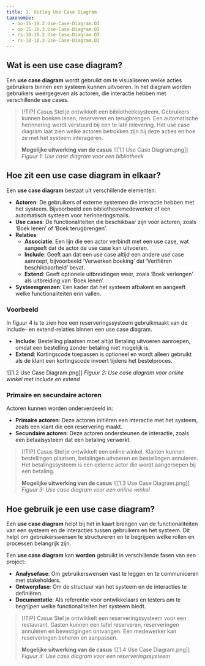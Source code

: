 ```yaml
---
title: 1. Uitleg Use Case Diagram
taxonomie:
  - oo-15-10.2.Use-Case-Diagram.OI
  - oo-15-10.3.Use-Case-Diagram.OI
  - rs-10-10.2.Use-Case-Diagram.OI
  - rs-10-10.3.Use-Case-Diagram.OI
---
```


## Wat is een use case diagram?
Een **use case diagram** wordt gebruikt om te visualiseren welke acties gebruikers binnen een systeem kunnen uitvoeren. In het diagram worden gebruikers weergegeven als actoren, die interactie hebben met verschillende use cases.

> [!TIP] Casus
> Stel je ontwikkelt een bibliotheeksysteem. Gebruikers kunnen boeken lenen, reserveren en terugbrengen. Een automatische herinnering wordt verstuurd bij een te late inlevering. Het use case diagram laat zien welke actoren betrokken zijn bij deze acties en hoe ze met het systeem interageren.
> 
> **Mogelijke uitwerking van de casus**
> ![[1.1 Use Case Diagram.png]]
> *Figuur 1: Use case diagram voor een bibliotheek*

## Hoe zit een use case diagram in elkaar?
Een **use case diagram** bestaat uit verschillende elementen:
* **Actoren**: De gebruikers of externe systemen die interactie hebben met het systeem. Bijvoorbeeld een bibliotheekmedewerker of een automatisch systeem voor herinneringsmails.
* **Use cases**: De functionaliteiten die beschikbaar zijn voor actoren, zoals ‘Boek lenen’ of ‘Boek terugbrengen’.
* **Relaties**:
	* **Associatie**: Een lijn die een actor verbindt met een use case, wat aangeeft dat de actor de use case kan uitvoeren.
	* **Include**: Geeft aan dat een use case altijd een andere use case aanroept, bijvoorbeeld ‘Verwerken boeking’ dat ‘Verifiëren beschikbaarheid’ bevat.
	* **Extend**: Geeft optionele uitbreidingen weer, zoals ‘Boek verlengen’ als uitbreiding van ‘Boek lenen’.
* **Systeemgrenzen**: Een kader dat het systeem afbakent en aangeeft welke functionaliteiten erin vallen.

### Voorbeeld
In figuur 4 is te zien hoe een reserveringssysteem gebruikmaakt van de include- en extend-relaties binnen een use case diagram.
* **Include**: Bestelling plaatsen moet altijd Betaling uitvoeren aanroepen, omdat een bestelling zonder betaling niet mogelijk is.
* **Extend**: Kortingscode toepassen is optioneel en wordt alleen gebruikt als de klant een kortingscode invoert tijdens het bestelproces.

![[1.2 Use Case Diagram.png]]
*Figuur 2: Use case diagram voor online winkel met include en extend*

### Primaire en secundaire actoren
Actoren kunnen worden onderverdeeld in:
* **Primaire actoren**: Deze actoren initiëren een interactie met het systeem, zoals een klant die een reservering maakt.
* **Secundaire actoren**: Deze actoren ondersteunen de interactie, zoals een betaalsysteem dat een betaling verwerkt.

> [!TIP] Casus
> Stel je ontwikkelt een online winkel. Klanten kunnen bestellingen plaatsen, betalingen uitvoeren en bestellingen annuleren. Het betalingssysteem is een externe actor die wordt aangeroepen bij een betaling.
> 
> **Mogelijke uitwerking van de casus**
>![[1.3 Use Case Diagram.png]]
> *Figuur 3: Use case diagram voor een online winkel*

## Hoe gebruik je een use case diagram?
Een **use case diagram** helpt bij het in kaart brengen van de functionaliteiten van een systeem en de interacties tussen gebruikers en het systeem. Dit helpt om gebruikerswensen te structureren en te begrijpen welke rollen en processen belangrijk zijn.

Een **use case diagram** kan **worden** gebruikt in verschillende fasen van een project:
* **Analysefase**: Om gebruikerswensen vast te leggen en te communiceren met stakeholders.
* **Ontwerpfase**: Om de structuur van het systeem en de interacties te definiëren.
* **Documentatie**: Als referentie voor ontwikkelaars en testers om te begrijpen welke functionaliteiten het systeem biedt.

> [!TIP] Casus
> Stel je ontwikkelt een reserveringssysteem voor een restaurant. Gasten kunnen een tafel reserveren, reserveringen annuleren en bevestigingen ontvangen. Een medewerker kan reserveringen beheren en aanpassen.
>
> **Mogelijke uitwerking van de casus**
> ![[1.4 Use Case Diagram.png]]
> *Figuur 4: Use case diagram voor een reserveringssysteem*
